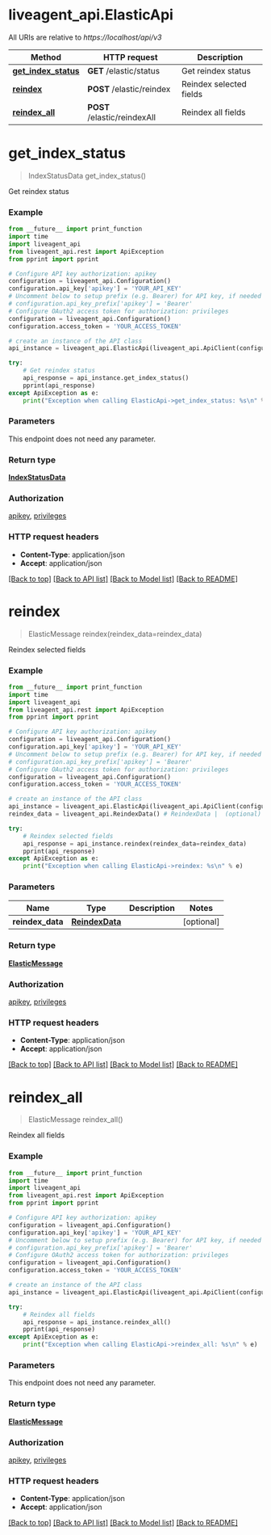 # liveagent_api.ElasticApi

All URIs are relative to *https://localhost/api/v3*

Method | HTTP request | Description
------------- | ------------- | -------------
[**get_index_status**](ElasticApi.md#get_index_status) | **GET** /elastic/status | Get reindex status
[**reindex**](ElasticApi.md#reindex) | **POST** /elastic/reindex | Reindex selected fields
[**reindex_all**](ElasticApi.md#reindex_all) | **POST** /elastic/reindexAll | Reindex all fields


# **get_index_status**
> IndexStatusData get_index_status()

Get reindex status

### Example
```python
from __future__ import print_function
import time
import liveagent_api
from liveagent_api.rest import ApiException
from pprint import pprint

# Configure API key authorization: apikey
configuration = liveagent_api.Configuration()
configuration.api_key['apikey'] = 'YOUR_API_KEY'
# Uncomment below to setup prefix (e.g. Bearer) for API key, if needed
# configuration.api_key_prefix['apikey'] = 'Bearer'
# Configure OAuth2 access token for authorization: privileges
configuration = liveagent_api.Configuration()
configuration.access_token = 'YOUR_ACCESS_TOKEN'

# create an instance of the API class
api_instance = liveagent_api.ElasticApi(liveagent_api.ApiClient(configuration))

try:
    # Get reindex status
    api_response = api_instance.get_index_status()
    pprint(api_response)
except ApiException as e:
    print("Exception when calling ElasticApi->get_index_status: %s\n" % e)
```

### Parameters
This endpoint does not need any parameter.

### Return type

[**IndexStatusData**](IndexStatusData.md)

### Authorization

[apikey](../README.md#apikey), [privileges](../README.md#privileges)

### HTTP request headers

 - **Content-Type**: application/json
 - **Accept**: application/json

[[Back to top]](#) [[Back to API list]](../README.md#documentation-for-api-endpoints) [[Back to Model list]](../README.md#documentation-for-models) [[Back to README]](../README.md)

# **reindex**
> ElasticMessage reindex(reindex_data=reindex_data)

Reindex selected fields

### Example
```python
from __future__ import print_function
import time
import liveagent_api
from liveagent_api.rest import ApiException
from pprint import pprint

# Configure API key authorization: apikey
configuration = liveagent_api.Configuration()
configuration.api_key['apikey'] = 'YOUR_API_KEY'
# Uncomment below to setup prefix (e.g. Bearer) for API key, if needed
# configuration.api_key_prefix['apikey'] = 'Bearer'
# Configure OAuth2 access token for authorization: privileges
configuration = liveagent_api.Configuration()
configuration.access_token = 'YOUR_ACCESS_TOKEN'

# create an instance of the API class
api_instance = liveagent_api.ElasticApi(liveagent_api.ApiClient(configuration))
reindex_data = liveagent_api.ReindexData() # ReindexData |  (optional)

try:
    # Reindex selected fields
    api_response = api_instance.reindex(reindex_data=reindex_data)
    pprint(api_response)
except ApiException as e:
    print("Exception when calling ElasticApi->reindex: %s\n" % e)
```

### Parameters

Name | Type | Description  | Notes
------------- | ------------- | ------------- | -------------
 **reindex_data** | [**ReindexData**](ReindexData.md)|  | [optional] 

### Return type

[**ElasticMessage**](ElasticMessage.md)

### Authorization

[apikey](../README.md#apikey), [privileges](../README.md#privileges)

### HTTP request headers

 - **Content-Type**: application/json
 - **Accept**: application/json

[[Back to top]](#) [[Back to API list]](../README.md#documentation-for-api-endpoints) [[Back to Model list]](../README.md#documentation-for-models) [[Back to README]](../README.md)

# **reindex_all**
> ElasticMessage reindex_all()

Reindex all fields

### Example
```python
from __future__ import print_function
import time
import liveagent_api
from liveagent_api.rest import ApiException
from pprint import pprint

# Configure API key authorization: apikey
configuration = liveagent_api.Configuration()
configuration.api_key['apikey'] = 'YOUR_API_KEY'
# Uncomment below to setup prefix (e.g. Bearer) for API key, if needed
# configuration.api_key_prefix['apikey'] = 'Bearer'
# Configure OAuth2 access token for authorization: privileges
configuration = liveagent_api.Configuration()
configuration.access_token = 'YOUR_ACCESS_TOKEN'

# create an instance of the API class
api_instance = liveagent_api.ElasticApi(liveagent_api.ApiClient(configuration))

try:
    # Reindex all fields
    api_response = api_instance.reindex_all()
    pprint(api_response)
except ApiException as e:
    print("Exception when calling ElasticApi->reindex_all: %s\n" % e)
```

### Parameters
This endpoint does not need any parameter.

### Return type

[**ElasticMessage**](ElasticMessage.md)

### Authorization

[apikey](../README.md#apikey), [privileges](../README.md#privileges)

### HTTP request headers

 - **Content-Type**: application/json
 - **Accept**: application/json

[[Back to top]](#) [[Back to API list]](../README.md#documentation-for-api-endpoints) [[Back to Model list]](../README.md#documentation-for-models) [[Back to README]](../README.md)

